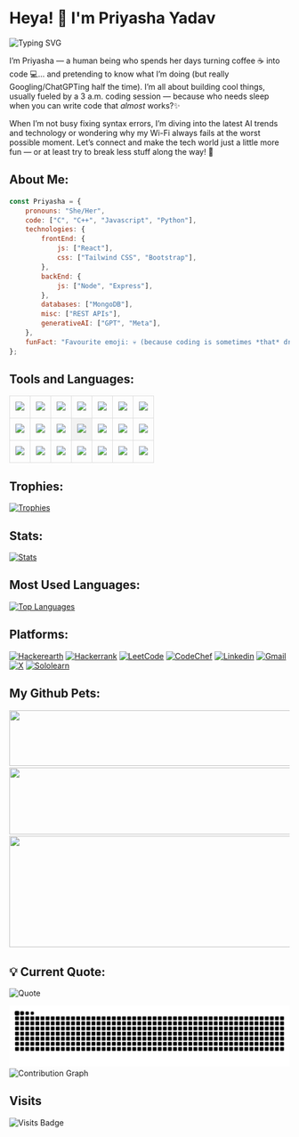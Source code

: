 # Heya! 👋 I'm Priyasha Yadav
![Typing SVG](https://readme-typing-svg.herokuapp.com?font=Fira+Code&pause=1000&width=435&lines=Welcome+to+my+Github+profile!)

I’m Priyasha — a human being who spends her days turning coffee ☕ into code 💻... and pretending to know what I’m doing (but really Googling/ChatGPTing half the time). I’m all about building cool things, usually fueled by a 3 a.m. coding session — because who needs sleep when you can write code that *almost* works?✨

When I’m not busy fixing syntax errors, I’m diving into the latest AI trends and technology or wondering why my Wi-Fi always fails at the worst possible moment. Let’s connect and make the tech world just a little more fun — or at least try to break less stuff along the way! 🚀


## About Me:
```javascript
const Priyasha = {
    pronouns: "She/Her",
    code: ["C", "C++", "Javascript", "Python"],
    technologies: {
        frontEnd: {
            js: ["React"],
            css: ["Tailwind CSS", "Bootstrap"],
        },
        backEnd: {
            js: ["Node", "Express"],
        },
        databases: ["MongoDB"],
        misc: ["REST APIs"],
        generativeAI: ["GPT", "Meta"],
    },
    funFact: "Favourite emoji: 💀 (because coding is sometimes *that* dramatic)"
};
```

## Tools and Languages:

<table style="border-collapse: collapse; width: 100%;">
  <tr>
    <td style="border: 1px solid #ddd; padding: 10px; text-align: center;">
      <img height="50" src="https://user-images.githubusercontent.com/25181517/192108372-f71d70ac-7ae6-4c0d-8395-51d8870c2ef0.png">
    </td>
    <td style="border: 1px solid #ddd; padding: 10px; text-align: center;">
      <img height="50" src="https://user-images.githubusercontent.com/25181517/192108374-8da61ba1-99ec-41d7-80b8-fb2f7c0a4948.png">
    </td>
    <td style="border: 1px solid #ddd; padding: 10px; text-align: center;">
      <img height="50" src="https://user-images.githubusercontent.com/25181517/192108891-d86b6220-e232-423a-bf5f-90903e6887c3.png">
    </td>
    <td style="border: 1px solid #ddd; padding: 10px; text-align: center;">
      <img height="50" src="https://user-images.githubusercontent.com/25181517/192158954-f88b5814-d510-4564-b285-dff7d6400dad.png">
    </td>
    <td style="border: 1px solid #ddd; padding: 10px; text-align: center;">
      <img height="50" src="https://user-images.githubusercontent.com/25181517/183898674-75a4a1b1-f960-4ea9-abcb-637170a00a75.png">
    </td>
    <td style="border: 1px solid #ddd; padding: 10px; text-align: center;">
      <img height="50" src="https://user-images.githubusercontent.com/25181517/183898054-b3d693d4-dafb-4808-a509-bab54cf5de34.png">
    </td>
    <td style="border: 1px solid #ddd; padding: 10px; text-align: center;">
      <img height="50" src="https://user-images.githubusercontent.com/25181517/189715289-df3ee512-6eca-463f-a0f4-c10d94a06b2f.png">
    </td>
  </tr>
  <tr>
    <td style="border: 1px solid #ddd; padding: 10px; text-align: center;">
      <img height="50" src="https://user-images.githubusercontent.com/25181517/192109061-e138ca71-337c-4019-8d42-4792fdaa7128.png">
    </td>
    <td style="border: 1px solid #ddd; padding: 10px; text-align: center;">
      <img height="50" src="https://raw.githubusercontent.com/marwin1991/profile-technology-icons/refs/heads/main/icons/tailwind_css.png">
    </td>
    <td style="border: 1px solid #ddd; padding: 10px; text-align: center;">
      <img height="50" src="https://raw.githubusercontent.com/marwin1991/profile-technology-icons/refs/heads/main/icons/rest.png">
    </td>
    <td style="border: 1px solid #ddd; padding: 10px; text-align: center; background-color: #f2f2f2;">
      <img height="50" src="https://raw.githubusercontent.com/marwin1991/profile-technology-icons/refs/heads/main/icons/auth0.png">
    </td>
    <td style="border: 1px solid #ddd; padding: 10px; text-align: center;">
      <img height="50" src="https://raw.githubusercontent.com/marwin1991/profile-technology-icons/refs/heads/main/icons/mongodb.png">
    </td>
    <td style="border: 1px solid #ddd; padding: 10px; text-align: center;">
      <img height="50" src="https://raw.githubusercontent.com/marwin1991/profile-technology-icons/refs/heads/main/icons/express.png">
    </td>
    <td style="border: 1px solid #ddd; padding: 10px; text-align: center;">
      <img height="50" src="https://raw.githubusercontent.com/marwin1991/profile-technology-icons/refs/heads/main/icons/node_js.png">
    </td>
  </tr>
  <tr>
    <td style="border: 1px solid #ddd; padding: 10px; text-align: center;">
      <img height="50" src="https://user-images.githubusercontent.com/25181517/117447155-6a868a00-af3d-11eb-9cfe-245df15c9f3f.png">
    </td>
    <td style="border: 1px solid #ddd; padding: 10px; text-align: center;">
      <img height="50" src="https://user-images.githubusercontent.com/25181517/183897015-94a058a6-b86e-4e42-a37f-bf92061753e5.png">
    </td>
    <td style="border: 1px solid #ddd; padding: 10px; text-align: center;">
      <img height="50" src="https://user-images.githubusercontent.com/25181517/192106070-46255bcf-65e6-4c6b-a296-bf8d0d8fb2a7.png">
    </td>
    <td style="border: 1px solid #ddd; padding: 10px; text-align: center;">
      <img height="50" src="https://raw.githubusercontent.com/marwin1991/profile-technology-icons/refs/heads/main/icons/c++.png">
    </td>
    <td style="border: 1px solid #ddd; padding: 10px; text-align: center;">
      <img height="50" src="https://raw.githubusercontent.com/marwin1991/profile-technology-icons/refs/heads/main/icons/vite.png">
    </td>
    <td style="border: 1px solid #ddd; padding: 10px; text-align: center;">
      <img height="50" src="https://raw.githubusercontent.com/marwin1991/profile-technology-icons/refs/heads/main/icons/redux.png">
    </td>
    <td style="border: 1px solid #ddd; padding: 10px; text-align: center;">
      <img height="50" src="https://raw.githubusercontent.com/marwin1991/profile-technology-icons/refs/heads/main/icons/material_ui.png">
    </td>
  </tr>
</table>


<!--https://github.com/marwin1991/profile-technology-icons-->
## Trophies:
[![Trophies](https://github-profile-trophy.vercel.app/?username=Priyasha-Yadav&theme=juicyfresh&no-frame=true&margin-w=15&margin-h=15)](https://github.com/Priyasha-Yadav)


## Stats:
[![Stats](https://github-readme-stats.vercel.app/api?username=Priyasha-Yadav\&show_icons=true\&rank_icon=github&theme=highcontrast&border_color=00000000)](https://github.com/Priyasha-Yadav)


## Most Used Languages:
[![Top Languages](https://github-readme-stats.vercel.app/api/top-langs/?username=Priyasha-Yadav&layout=compact&theme=highcontrast&border_color=00000000)](https://github.com/Priyasha-Yadav)

## Platforms:

[![Hackerearth](https://img.shields.io/badge/HackerEarth-%232C3454.svg?&style=for-the-badge&logo=HackerEarth&logoColor=Blue)](https://www.hackerearth.com/@priyasha.yadav.cg)
[![Hackerrank](https://img.shields.io/badge/-Hackerrank-2EC866?style=for-the-badge&logo=HackerRank&logoColor=white)](https://www.hackerrank.com/profile/priyasha_yadav_1)
[![LeetCode](https://img.shields.io/badge/LeetCode-000000?style=for-the-badge&logo=LeetCode&logoColor=#d16c06)](https://leetcode.com/u/Priyasha_Yadav/)
[![CodeChef](https://img.shields.io/badge/CodeChef-%23964B00.svg?style=for-the-badge&logo=CodeChef&logoColor=white)](https://www.codechef.com/users/priyasha_yadav)
[![Linkedin](https://img.shields.io/badge/LinkedIn-0077B5?style=for-the-badge&logo=linkedin&logoColor=white)](https://www.linkedin.com/in/priyasha-yadav-3a098833a)
[![Gmail](https://img.shields.io/badge/Gmail-D14836?style=for-the-badge&logo=gmail&logoColor=white)](mailto:priyasha.yadav.cg@gmail.com)
[![X](https://img.shields.io/badge/X-%23000000.svg?style=for-the-badge&logo=X&logoColor=white)](https://x.com/YadavPriyasha)
[![Sololearn](https://img.shields.io/badge/-Sololearn-3a464b?style=for-the-badge&logo=Sololearn&logoColor=white)](https://www.sololearn.com/en/profile/32474399)

## My Github Pets:


<a href="https://github.com/Priyasha-Yadav/gitanimals">
  <img src="https://render.gitanimals.org/lines/Priyasha-Yadav" width="2000" height="100"/>
</a>


<a href="https://github.com/Priyasha-Yadav/gitanimals">
  <img src="https://render.gitanimals.org/lines/Priyasha-Yadav?pet-id=698387297160483684" width="2000" height="120"/>
</a>


<a href="https://github.com/Priyasha-Yadav/gitanimals">
  <img src="https://render.gitanimals.org/lines/Priyasha-Yadav?pet-id=698387297160483685" width="1000" height="200"/>
</a>


## 💡 Current Quote: 
![Quote](https://quotes-github-readme.vercel.app/api?type=horizontal&theme=catppuccin)
<!---
Priyasha-Yadav/Priyasha-Yadav is a ✨ special ✨ repository because its README.md (this file) appears on your GitHub profile.
You can click the Preview link to take a look at your changes.

<a href="https://app.daily.dev/priyashayadav"><img src="https://api.daily.dev/devcards/v2/1Lf1eC3xtm6yG7SuAA0Bt.png?type=wide&r=dgy" width="652" alt="Priyasha Yadav's Dev Card"/></a>
--->
![GitHub Contribution Snake Dark](https://raw.githubusercontent.com/Priyasha-Yadav/Priyasha-Yadav/output/github-contribution-grid-snake-dark.svg)
![Contribution Graph](https://github-readme-activity-graph.vercel.app/graph?username=Priyasha-Yadav&custom_title=Development%20Activity&hide_border=true&bg_color=0d1117&line=23A401&point=B116A8&color=c9d1d9&title_color=23A401&area=true)
## Visits
![Visits Badge](https://profile-counter.glitch.me/Priyasha-Yadav/count.svg)
